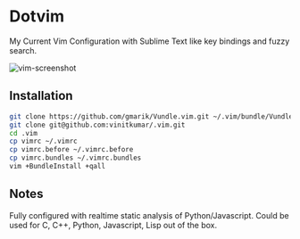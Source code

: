 Dotvim
====

My Current Vim Configuration with Sublime Text like key bindings and fuzzy
search.

![vim-screenshot](https://i.cloudup.com/zl4e0Aj9rC-1200x1200.png)

## Installation

```bash
git clone https://github.com/gmarik/Vundle.vim.git ~/.vim/bundle/Vundle.vim
git clone git@github.com:vinitkumar/.vim.git
cd .vim
cp vimrc ~/.vimrc
cp vimrc.before ~/.vimrc.before
cp vimrc.bundles ~/.vimrc.bundles
vim +BundleInstall +qall
```

## Notes

Fully configured with realtime static analysis of Python/Javascript.
Could be used for C, C++, Python, Javascript, Lisp out of the box.


